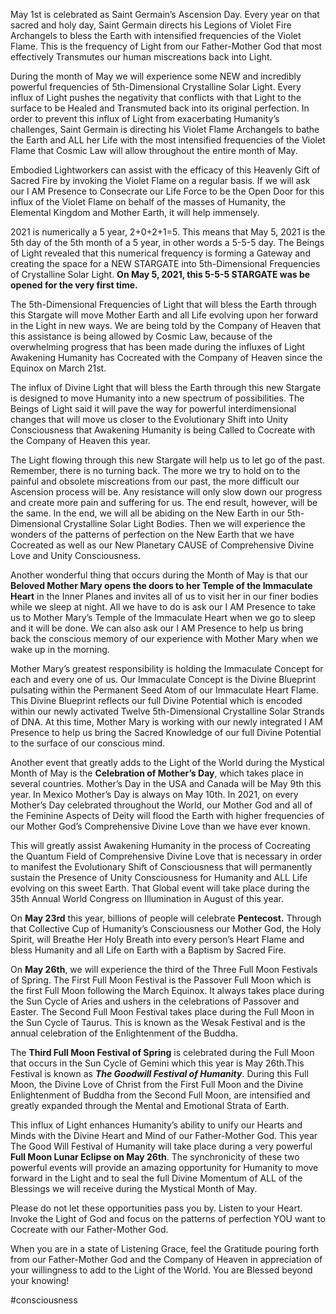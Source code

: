 May 1st is celebrated as Saint Germain’s Ascension Day. Every year on that sacred and holy day, Saint Germain directs his Legions of Violet Fire Archangels to bless the Earth with intensified frequencies of the Violet Flame. This is the frequency of Light from our Father-Mother God that most effectively Transmutes our human miscreations back into Light.

During the month of May we will experience some NEW and incredibly powerful frequencies of 5th\-Dimensional Crystalline Solar Light. Every influx of Light pushes the negativity that conflicts with that Light to the surface to be Healed and Transmuted back into its original perfection. In order to prevent this influx of Light from exacerbating Humanity’s challenges, Saint Germain is directing his Violet Flame Archangels to bathe the Earth and ALL her Life with the most intensified frequencies of the Violet Flame that Cosmic Law will allow throughout the entire month of May.

Embodied Lightworkers can assist with the efficacy of this Heavenly Gift of Sacred Fire by invoking the Violet Flame on a regular basis. If we will ask our I AM Presence to Consecrate our Life Force to be the Open Door for this influx of the Violet Flame on behalf of the masses of Humanity, the Elemental Kingdom and Mother Earth, it will help immensely.

2021 is numerically a 5 year, 2+0+2+1=5. This means that May 5, 2021 is the 5th day of the 5th month of a 5 year, in other words a 5-5-5 day. The Beings of Light revealed that this numerical frequency is forming a Gateway and creating the space for a NEW STARGATE into 5th\-Dimensional Frequencies of Crystalline Solar Light. **On May 5, 2021, this 5-5-5 STARGATE was be opened for the very first time.**

The 5th\-Dimensional Frequencies of Light that will bless the Earth through this Stargate will move Mother Earth and all Life evolving upon her forward in the Light in new ways. We are being told by the Company of Heaven that this assistance is being allowed by Cosmic Law, because of the overwhelming progress that has been made during the influxes of Light Awakening Humanity has Cocreated with the Company of Heaven since the Equinox on March 21st.

The influx of Divine Light that will bless the Earth through this new Stargate is designed to move Humanity into a new spectrum of possibilities. The Beings of Light said it will pave the way for powerful interdimensional changes that will move us closer to the Evolutionary Shift into Unity Consciousness that Awakening Humanity is being Called to Cocreate with the Company of Heaven this year. 

The Light flowing through this new Stargate will help us to let go of the past. Remember, there is no turning back. The more we try to hold on to the painful and obsolete miscreations from our past, the more difficult our Ascension process will be. Any resistance will only slow down our progress and create more pain and suffering for us. The end result, however, will be the same. In the end, we will all be abiding on the New Earth in our 5th-Dimensional Crystalline Solar Light Bodies. Then we will experience the wonders of the patterns of perfection on the New Earth that we have Cocreated as well as our New Planetary CAUSE of Comprehensive Divine Love and Unity Consciousness. 

Another wonderful thing that occurs during the Month of May is that our **Beloved Mother Mary opens the doors to her Temple of the Immaculate Heart** in the Inner Planes and invites all of us to visit her in our finer bodies while we sleep at night. All we have to do is ask our I AM Presence to take us to Mother Mary’s Temple of the Immaculate Heart when we go to sleep and it will be done. We can also ask our I AM Presence to help us bring back the conscious memory of our experience with Mother Mary when we wake up in the morning.

Mother Mary’s greatest responsibility is holding the Immaculate Concept for each and every one of us. Our Immaculate Concept is the Divine Blueprint pulsating within the Permanent Seed Atom of our Immaculate Heart Flame. This Divine Blueprint reflects our full Divine Potential which is encoded within our newly activated Twelve 5th\-Dimensional Crystalline Solar Strands of DNA. At this time, Mother Mary is working with our newly integrated I AM Presence to help us bring the Sacred Knowledge of our full Divine Potential to the surface of our conscious mind.

Another event that greatly adds to the Light of the World during the Mystical Month of May is the **Celebration of Mother’s Day**, which takes place in several countries. Mother’s Day in the USA and Canada will be May 9th this year. In Mexico Mother’s Day is always on May 10th. In 2021, on every Mother’s Day celebrated throughout the World, our Mother God and all of the Feminine Aspects of Deity will flood the Earth with higher frequencies of our Mother God’s Comprehensive Divine Love than we have ever known.

This will greatly assist Awakening Humanity in the process of Cocreating the Quantum Field of Comprehensive Divine Love that is necessary in order to manifest the Evolutionary Shift of Consciousness that will permanently sustain the Presence of Unity Consciousness for Humanity and ALL Life evolving on this sweet Earth. That Global event will take place during the 35th Annual World Congress on Illumination in August of this year.

On **May 23rd** this year, billions of people will celebrate **Pentecost.** Through that Collective Cup of Humanity’s Consciousness our Mother God, the Holy Spirit, will Breathe Her Holy Breath into every person’s Heart Flame and bless Humanity and all Life on Earth with a Baptism by Sacred Fire.

On **May 26th**, we will experience the third of the Three Full Moon Festivals of Spring. The First Full Moon Festival is the Passover Full Moon which is the first Full Moon following the March Equinox. It always takes place during the Sun Cycle of Aries and ushers in the celebrations of Passover and Easter. The Second Full Moon Festival takes place during the Full Moon in the Sun Cycle of Taurus. This is known as the Wesak Festival and is the annual celebration of the Enlightenment of the Buddha.

The **Third Full Moon Festival of Spring** is celebrated during the Full Moon that occurs in the Sun Cycle of Gemini which this year is May 26th.This Festival is known as **_The Goodwill Festival of Humanity_**. During this Full Moon, the Divine Love of Christ from the First Full Moon and the Divine Enlightenment of Buddha from the Second Full Moon, are intensified and greatly expanded through the Mental and Emotional Strata of Earth. 

This influx of Light enhances Humanity’s ability to unify our Hearts and Minds with the Divine Heart and Mind of our Father-Mother God. This year The Good Will Festival of Humanity will take place during a very powerful **Full Moon Lunar Eclipse on May 26th**. The synchronicity of these two powerful events will provide an amazing opportunity for Humanity to move forward in the Light and to seal the full Divine Momentum of ALL of the Blessings we will receive during the Mystical Month of May.

Please do not let these opportunities pass you by. Listen to your Heart. Invoke the Light of God and focus on the patterns of perfection YOU want to Cocreate with our Father-Mother God.

When you are in a state of Listening Grace, feel the Gratitude pouring forth from our Father-Mother God and the Company of Heaven in appreciation of your willingness to add to the Light of the World. You are Blessed beyond your knowing!

#consciousness 